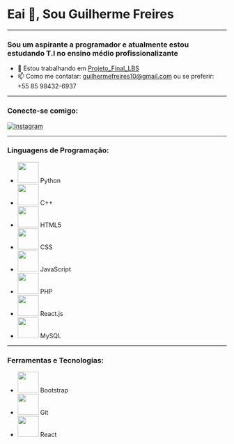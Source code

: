 # Eai 👋, Sou Guilherme Freires
---
### Sou um aspirante a programador e atualmente estou estudando T.I no ensino médio profissionalizante

- 🔭 Estou trabalhando em [Projeto_Final_LBS](https://github.com/UxieGu1/Projeto_Final_LBS)
- 📫 Como me contatar: guilhermefreires10@gmail.com ou se preferir: +55 85 98432-6937
---
### Conecte-se comigo:
[![Instagram](https://img.icons8.com/fluent/48/000000/instagram-new.png)](https://instagram.com/uxie.gui)

---
### Linguagens de Programação:
- <img src="https://img.icons8.com/color/48/000000/python.png" width="48" height="48"/> Python
- <img src="https://img.icons8.com/color/48/000000/c-plus-plus-logo.png" width="48" height="48"/> C++
- <img src="https://img.icons8.com/color/48/000000/html-5.png" width="48" height="48"/> HTML5
- <img src="https://img.icons8.com/color/48/000000/css3.png" width="48" height="48"/> CSS
- <img src="https://img.icons8.com/color/48/000000/javascript.png" width="48" height="48"/> JavaScript
- <img src="https://img.icons8.com/officel/48/000000/php-logo.png" width="48" height="48"/> PHP
- <img src="https://img.icons8.com/officel/48/000000/react.png" width="48" height="48"/> React.js
- <img src="https://img.icons8.com/ios-filled/48/000000/mysql-logo.png" width="48" height="48"/> MySQL

---
### Ferramentas e Tecnologias:
- <img src="https://img.icons8.com/color/48/000000/bootstrap.png" width="48" height="48"/> Bootstrap
- <img src="https://img.icons8.com/color/48/000000/git.png" width="48" height="48"/> Git
- <img src="https://img.icons8.com/offices/48/000000/react.png" width="48" height="48"/> React
